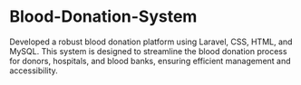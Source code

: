# Blood-Donation-System
Developed a robust blood donation platform using Laravel, CSS, HTML, and MySQL. This system is designed to streamline the blood donation process for donors, hospitals, and blood banks, ensuring efficient management and accessibility.
